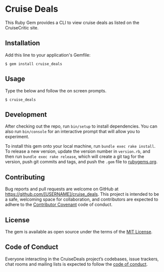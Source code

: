 # Cruise Deals
This Ruby Gem provides a CLI to view cruise deals as listed on the CruiseCritic site.
## Installation

Add this line to your application's Gemfile:

    $ gem install cruise_deals

## Usage

Type the below and follow the on screen prompts.

    $ cruise_deals

## Development

After checking out the repo, run `bin/setup` to install dependencies. You can also run `bin/console` for an interactive prompt that will allow you to experiment.

To install this gem onto your local machine, run `bundle exec rake install`. To release a new version, update the version number in `version.rb`, and then run `bundle exec rake release`, which will create a git tag for the version, push git commits and tags, and push the `.gem` file to [rubygems.org](https://rubygems.org).

## Contributing

Bug reports and pull requests are welcome on GitHub at https://github.com/[USERNAME]/cruise_deals. This project is intended to be a safe, welcoming space for collaboration, and contributors are expected to adhere to the [Contributor Covenant](http://contributor-covenant.org) code of conduct.

## License

The gem is available as open source under the terms of the [MIT License](https://opensource.org/licenses/MIT).

## Code of Conduct

Everyone interacting in the CruiseDeals project’s codebases, issue trackers, chat rooms and mailing lists is expected to follow the [code of conduct](https://github.com/[USERNAME]/cruise_deals/blob/master/CODE_OF_CONDUCT.md).
